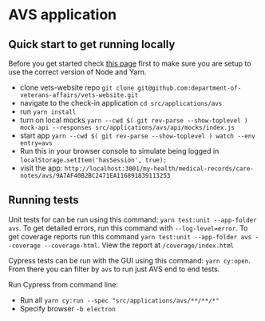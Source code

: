 # AVS application

## Quick start to get running locally
Before you get started check [this page](https://depo-platform-documentation.scrollhelp.site/developer-docs/setting-up-your-local-frontend-environment) first to make sure you are setup to use the correct version of Node and Yarn.
  - clone vets-website repo `git clone git@github.com:department-of-veterans-affairs/vets-website.git`
  - navigate to the check-in application `cd src/applications/avs`
  - run `yarn install`
  - turn on local mocks `yarn --cwd $( git rev-parse --show-toplevel ) mock-api --responses src/applications/avs/api/mocks/index.js`
  - start app `yarn --cwd $( git rev-parse --show-toplevel ) watch --env entry=avs`
  - Run this in your browser console to simulate being logged in `localStorage.setItem('hasSession', true);`
  - visit the app: `http://localhost:3001/my-health/medical-records/care-notes/avs/9A7AF40B2BC2471EA116891839113253`

## Running tests
Unit tests for can be run using this command: `yarn test:unit --app-folder avs`. To get detailed errors, run this command with `--log-level=error`. To get coverage reports run this command `yarn test:unit --app-folder avs --coverage --coverage-html`. View the report at `/coverage/index.html`

Cypress tests can be run with the GUI using this command: `yarn cy:open`. From there you can filter by `avs` to run just AVS end to end tests.

Run Cypress from command line:
- Run all `yarn cy:run --spec "src/applications/avs/**/**/*"`
- Specify browser `-b electron`
